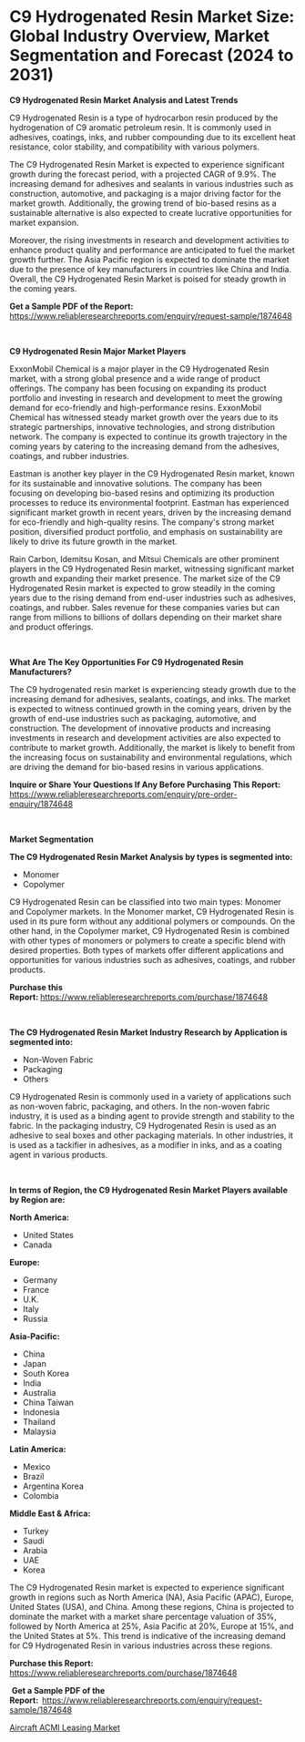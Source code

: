 <p><h1>C9 Hydrogenated Resin Market Size: Global Industry Overview, Market Segmentation and Forecast (2024 to 2031)</h1></p><p><strong>C9 Hydrogenated Resin Market Analysis and Latest Trends</strong></p>
<p><p>C9 Hydrogenated Resin is a type of hydrocarbon resin produced by the hydrogenation of C9 aromatic petroleum resin. It is commonly used in adhesives, coatings, inks, and rubber compounding due to its excellent heat resistance, color stability, and compatibility with various polymers.</p><p>The C9 Hydrogenated Resin Market is expected to experience significant growth during the forecast period, with a projected CAGR of 9.9%. The increasing demand for adhesives and sealants in various industries such as construction, automotive, and packaging is a major driving factor for the market growth. Additionally, the growing trend of bio-based resins as a sustainable alternative is also expected to create lucrative opportunities for market expansion.</p><p>Moreover, the rising investments in research and development activities to enhance product quality and performance are anticipated to fuel the market growth further. The Asia Pacific region is expected to dominate the market due to the presence of key manufacturers in countries like China and India. Overall, the C9 Hydrogenated Resin Market is poised for steady growth in the coming years.</p></p>
<p><strong>Get a Sample PDF of the Report:&nbsp;</strong> <a href="https://www.reliableresearchreports.com/enquiry/request-sample/1874648">https://www.reliableresearchreports.com/enquiry/request-sample/1874648</a></p>
<p>&nbsp;</p>
<p><strong>C9 Hydrogenated Resin Major Market Players</strong></p>
<p><p>ExxonMobil Chemical is a major player in the C9 Hydrogenated Resin market, with a strong global presence and a wide range of product offerings. The company has been focusing on expanding its product portfolio and investing in research and development to meet the growing demand for eco-friendly and high-performance resins. ExxonMobil Chemical has witnessed steady market growth over the years due to its strategic partnerships, innovative technologies, and strong distribution network. The company is expected to continue its growth trajectory in the coming years by catering to the increasing demand from the adhesives, coatings, and rubber industries.</p><p>Eastman is another key player in the C9 Hydrogenated Resin market, known for its sustainable and innovative solutions. The company has been focusing on developing bio-based resins and optimizing its production processes to reduce its environmental footprint. Eastman has experienced significant market growth in recent years, driven by the increasing demand for eco-friendly and high-quality resins. The company's strong market position, diversified product portfolio, and emphasis on sustainability are likely to drive its future growth in the market.</p><p>Rain Carbon, Idemitsu Kosan, and Mitsui Chemicals are other prominent players in the C9 Hydrogenated Resin market, witnessing significant market growth and expanding their market presence. The market size of the C9 Hydrogenated Resin market is expected to grow steadily in the coming years due to the rising demand from end-user industries such as adhesives, coatings, and rubber. Sales revenue for these companies varies but can range from millions to billions of dollars depending on their market share and product offerings.</p></p>
<p>&nbsp;</p>
<p><strong>What Are The Key Opportunities For C9 Hydrogenated Resin Manufacturers?</strong></p>
<p><p>The C9 hydrogenated resin market is experiencing steady growth due to the increasing demand for adhesives, sealants, coatings, and inks. The market is expected to witness continued growth in the coming years, driven by the growth of end-use industries such as packaging, automotive, and construction. The development of innovative products and increasing investments in research and development activities are also expected to contribute to market growth. Additionally, the market is likely to benefit from the increasing focus on sustainability and environmental regulations, which are driving the demand for bio-based resins in various applications.</p></p>
<p><strong>Inquire or Share Your Questions If Any Before Purchasing This Report:</strong> <a href="https://www.reliableresearchreports.com/enquiry/pre-order-enquiry/1874648">https://www.reliableresearchreports.com/enquiry/pre-order-enquiry/1874648</a></p>
<p>&nbsp;</p>
<p><strong>Market Segmentation</strong></p>
<p><strong>The C9 Hydrogenated Resin Market Analysis by types is segmented into:</strong></p>
<p><ul><li>Monomer</li><li>Copolymer</li></ul></p>
<p><p>C9 Hydrogenated Resin can be classified into two main types: Monomer and Copolymer markets. In the Monomer market, C9 Hydrogenated Resin is used in its pure form without any additional polymers or compounds. On the other hand, in the Copolymer market, C9 Hydrogenated Resin is combined with other types of monomers or polymers to create a specific blend with desired properties. Both types of markets offer different applications and opportunities for various industries such as adhesives, coatings, and rubber products.</p></p>
<p><strong>Purchase this Report:&nbsp;</strong><a href="https://www.reliableresearchreports.com/purchase/1874648">https://www.reliableresearchreports.com/purchase/1874648</a></p>
<p>&nbsp;</p>
<p><strong>The C9 Hydrogenated Resin Market Industry Research by Application is segmented into:</strong></p>
<p><ul><li>Non-Woven Fabric</li><li>Packaging</li><li>Others</li></ul></p>
<p><p>C9 Hydrogenated Resin is commonly used in a variety of applications such as non-woven fabric, packaging, and others. In the non-woven fabric industry, it is used as a binding agent to provide strength and stability to the fabric. In the packaging industry, C9 Hydrogenated Resin is used as an adhesive to seal boxes and other packaging materials. In other industries, it is used as a tackifier in adhesives, as a modifier in inks, and as a coating agent in various products.</p></p>
<p>&nbsp;</p>
<p><strong>In terms of Region, the C9 Hydrogenated Resin Market Players available by Region are:</strong></p>
<p>
    <p> <strong> North America: </strong>
        <ul>
            <li>United States</li>
            <li>Canada</li>
        </ul>
        </p> 
    <p> <strong> Europe: </strong>
        <ul>
            <li>Germany</li>
            <li>France</li>
            <li>U.K.</li>
            <li>Italy</li>
            <li>Russia</li>
        </ul>
        </p> 
    <p> <strong> Asia-Pacific: </strong>
        <ul>
            <li>China</li>
            <li>Japan</li>
            <li>South Korea</li>
            <li>India</li>
            <li>Australia</li>
            <li>China Taiwan</li>
            <li>Indonesia</li>
            <li>Thailand</li>
            <li>Malaysia</li>
        </ul>
        </p> 
    <p> <strong> Latin America: </strong>
        <ul>
            <li>Mexico</li>
            <li>Brazil</li>
            <li>Argentina Korea</li>
            <li>Colombia</li>
        </ul>
        </p> 
    <p> <strong> Middle East & Africa: </strong>
        <ul>
            <li>Turkey</li>
            <li>Saudi</li>
            <li>Arabia</li>
            <li>UAE</li>
            <li>Korea</li>
        </ul>
    </p>
    </p>
<p><p>The C9 Hydrogenated Resin market is expected to experience significant growth in regions such as North America (NA), Asia Pacific (APAC), Europe, United States (USA), and China. Among these regions, China is projected to dominate the market with a market share percentage valuation of 35%, followed by North America at 25%, Asia Pacific at 20%, Europe at 15%, and the United States at 5%. This trend is indicative of the increasing demand for C9 Hydrogenated Resin in various industries across these regions.</p></p>
<p><strong>Purchase this Report: </strong><a href="https://www.reliableresearchreports.com/purchase/1874648">https://www.reliableresearchreports.com/purchase/1874648</a></p>
<p>&nbsp;<strong>Get a Sample PDF of the Report:&nbsp;&nbsp;</strong><a href="https://www.reliableresearchreports.com/enquiry/request-sample/1874648">https://www.reliableresearchreports.com/enquiry/request-sample/1874648</a></p>
<p><strong></strong></p>
<p><p><a href="https://fearless-okapi-6c8.notion.site/Aircraft-ACMI-Leasing-Market-A-Comprehensive-Report-of-its-Market-Share-Growth-Trends-2024-2031-e5f564a6dd7e4951a048938f9310f82f">Aircraft ACMI Leasing Market</a></p></p>